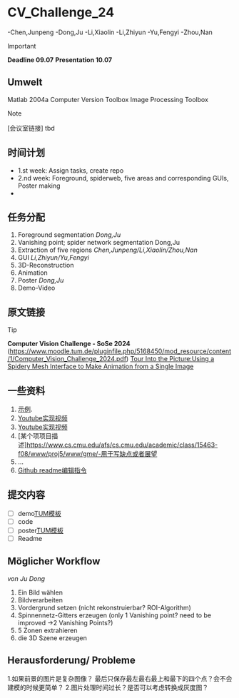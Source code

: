 # CV_Challenge_24
-Chen,Junpeng
-Dong,Ju
-Li,Xiaolin
-Li,Zhiyun
-Yu,Fengyi
-Zhou,Nan

> [!IMPORTANT]
> **Deadline 09.07**
> **Presentation 10.07**


## Umwelt 
Matlab 2004a
Computer Version Toolbox
Image Processing Toolbox

> [!NOTE]
> [会议室链接] tbd
>
## 时间计划
- 1.st week: Assign tasks, create repo
- 2.nd week: Foreground, spiderweb, five areas and corresponding GUIs, Poster making
- 

## 任务分配
1. Foreground segmentation  _Dong,Ju_
2. Vanishing point; spider network segmentation Dong,Ju
3. Extraction of five regions _Chen,Junpeng/Li,Xiaolin/Zhou,Nan_
4. GUI _Li,Zhiyun/Yu,Fengyi_
5. 3D-Reconstruction
6. Animation
7. Poster _Dong,Ju_
8. Demo-Video


## 原文链接
> [!TIP]
> **Computer Vision Challenge - SoSe 2024** (https://www.moodle.tum.de/pluginfile.php/5168450/mod_resource/content/1/Computer_Vision_Challenge_2024.pdf)
> [Tour Into the Picture:Using a Spidery Mesh Interface to Make Animation from a Single Image](http://graphics.cs.cmu.edu/courses/15-463/2011_fall/Papers/TIP.pdf)

## 一些资料
1. [示例](https://github.com/yli262/tour-into-the-picture).
2. [Youtube实现视频](https://www.youtube.com/watch?v=44V9I7Nrjw4)
3. [Youtube实现视频](https://www.youtube.com/watch?v=0lyFixtyvbs&t=8s])
4. [某个项项目描述]https://www.cs.cmu.edu/afs/cs.cmu.edu/academic/class/15463-f08/www/proj5/www/gme/-用于写缺点或者展望
5. ...
6. [Github readme编辑指令](https://docs.github.com/zh/get-started/writing-on-github/getting-started-with-writing-and-formatting-on-github/basic-writing-and-formatting-syntax)

## 提交内容
- [ ] demo[TUM模板](https://portal.mytum.de/corporatedesign/index_html/vorlagen/index_videovorlagen)
- [ ] code
- [ ] poster[TUM模板](https://portal.mytum.de/corporatedesign/index_html/vorlagen/index_plakate)
- [ ] Readme

## Möglicher Workflow
_von Ju Dong_
1. Ein Bild wählen
2. Bildverarbeiten
3. Vordergrund setzen (nicht rekonstruierbar? ROI-Algorithm) 
4. Spinnennetz-Gitters erzeugen (only 1 Vanishing point? need to be improved ->2 Vanishing Points?)
5. 5 Zonen extrahieren 
6. die 3D Szene erzeugen

## Herausforderung/ Probleme
1.如果前景的图片是复杂图像？ 最后只保存最左最右最上和最下的四个点？会不会建模的时候更简单？
2.图片处理时间过长？是否可以考虑转换成灰度图？


